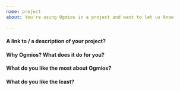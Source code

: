 ```yaml
---
name: project
about: You're using Ogmios in a project and want to let us know

---
```


#### A link to / a description of your project?

#### Why Ogmios? What does it do for you? 

#### What do you like the most about Ogmios?

#### What do you like the least?

<!-- Thank you! You're awesome! -->

